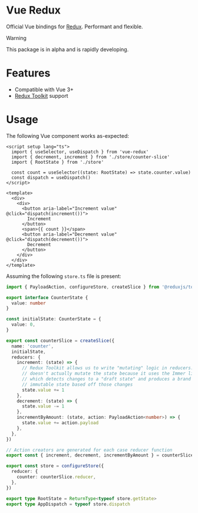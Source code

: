 # Vue Redux

Official Vue bindings for [Redux](https://github.com/reduxjs/redux).
Performant and flexible.

> [!WARNING]
> This package is in alpha and is rapidly developing.

# Features

- Compatible with Vue 3+
- [Redux Toolkit](https://redux-toolkit.js.org/) support

# Usage

The following Vue component works as-expected:

```vue
<script setup lang="ts">
  import { useSelector, useDispatch } from 'vue-redux'
  import { decrement, increment } from './store/counter-slice'
  import { RootState } from './store'

  const count = useSelector((state: RootState) => state.counter.value)
  const dispatch = useDispatch()
</script>

<template>
  <div>
    <div>
      <button aria-label="Increment value" @click="dispatch(increment())">
        Increment
      </button>
      <span>{{ count }}</span>
      <button aria-label="Decrement value" @click="dispatch(decrement())">
        Decrement
      </button>
    </div>
  </div>
</template>
```

Assuming the following `store.ts` file is present:

```typescript
import { PayloadAction, configureStore, createSlice } from '@reduxjs/toolkit'

export interface CounterState {
  value: number
}

const initialState: CounterState = {
  value: 0,
}

export const counterSlice = createSlice({
  name: 'counter',
  initialState,
  reducers: {
    increment: (state) => {
      // Redux Toolkit allows us to write "mutating" logic in reducers. It
      // doesn't actually mutate the state because it uses the Immer library,
      // which detects changes to a "draft state" and produces a brand new
      // immutable state based off those changes
      state.value += 1
    },
    decrement: (state) => {
      state.value -= 1
    },
    incrementByAmount: (state, action: PayloadAction<number>) => {
      state.value += action.payload
    },
  },
})

// Action creators are generated for each case reducer function
export const { increment, decrement, incrementByAmount } = counterSlice.actions

export const store = configureStore({
  reducer: {
    counter: counterSlice.reducer,
  },
})

export type RootState = ReturnType<typeof store.getState>
export type AppDispatch = typeof store.dispatch
```
